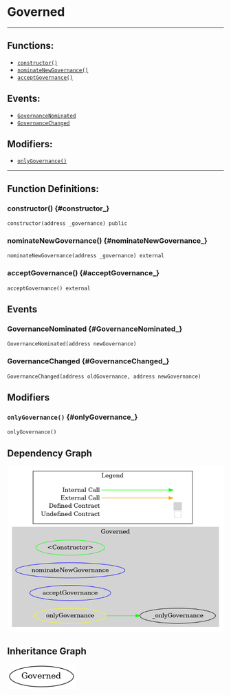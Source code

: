 # Governed
***
## Functions:
- [`constructor()`](#constructor_)
- [`nominateNewGovernance()`](#nominateNewGovernance_)
- [`acceptGovernance()`](#acceptGovernance_)
## Events:
- [`GovernanceNominated`](#GovernanceNominated_)
- [`GovernanceChanged`](#GovernanceChanged_)
## Modifiers:
- [`onlyGovernance()`](#onlyGovernance_)
***
## Function Definitions:
### <a name="constructor_"></a> constructor() {#constructor_}
```
constructor(address _governance) public 
```
### <a name="nominateNewGovernance_"></a> nominateNewGovernance() {#nominateNewGovernance_}
```
nominateNewGovernance(address _governance) external 
```
### <a name="acceptGovernance_"></a> acceptGovernance() {#acceptGovernance_}
```
acceptGovernance() external 
```
## Events
### <a name="GovernanceNominated_"></a> GovernanceNominated {#GovernanceNominated_}
```
GovernanceNominated(address newGovernance)
```
### <a name="GovernanceChanged_"></a> GovernanceChanged {#GovernanceChanged_}
```
GovernanceChanged(address oldGovernance, address newGovernance)
```
## Modifiers
### <a name="onlyGovernance_"></a> `onlyGovernance()` {#onlyGovernance_}
```
onlyGovernance()
```
## Dependency Graph
![Dependency Graph](Governed_graph.png)
## Inheritance Graph
![Inheritance Graph](Governed_inheritance.png)
